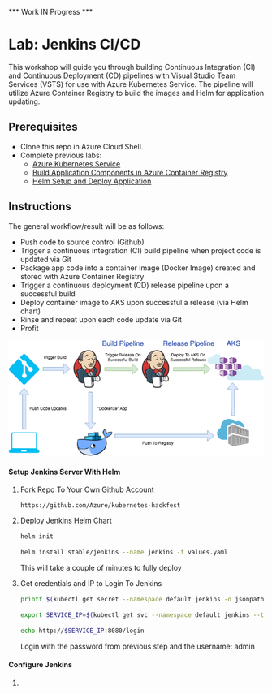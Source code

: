 *** Work IN Progress ***
# Lab: Jenkins CI/CD

This workshop will guide you through building Continuous Integration (CI) and Continuous Deployment (CD) pipelines with Visual Studio Team Services (VSTS) for use with Azure Kubernetes Service. The pipeline will utilize Azure Container Registry to build the images and Helm for application updating. 

## Prerequisites 

* Clone this repo in Azure Cloud Shell.
* Complete previous labs:
    * [Azure Kubernetes Service](../create-aks-cluster/README.md)
    * [Build Application Components in Azure Container Registry](../build-application/README.md)
    * [Helm Setup and Deploy Application](../helm-setup-deploy/README.md)

## Instructions

The general workflow/result will be as follows:

- Push code to source control (Github)
- Trigger a continuous integration (CI) build pipeline when project code is updated via Git
- Package app code into a container image (Docker Image) created and stored with Azure Container Registry
- Trigger a continuous deployment (CD) release pipeline upon a successful build
- Deploy container image to AKS upon successful a release (via Helm chart)
- Rinse and repeat upon each code update via Git
- Profit

![](jenkins-aks.png)


#### Setup Jenkins Server With Helm

1. Fork Repo To Your Own Github Account
   ```
   https://github.com/Azure/kubernetes-hackfest
   ```

2. Deploy Jenkins Helm Chart
   ```bash
   helm init
   ```
   ```bash
   helm install stable/jenkins --name jenkins -f values.yaml
   ```
   This will take a couple of minutes to fully deploy

3. Get credentials and IP to Login To Jenkins
   ```bash
   printf $(kubectl get secret --namespace default jenkins -o jsonpath="{.data.jenkins-admin-password}" | base64 --decode);echo
   ```
   ```bash
   export SERVICE_IP=$(kubectl get svc --namespace default jenkins --template "{{ range (index .status.loadBalancer.ingress 0) }}{{ . }}{{ end }}")
   ```
   ```bash
   echo http://$SERVICE_IP:8080/login
   ```

   Login with the password from previous step and the username: admin

#### Configure Jenkins
1. 
